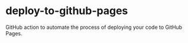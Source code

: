 # deploy-to-github-pages
GitHub action to automate the process of deploying your code to GitHub Pages.
